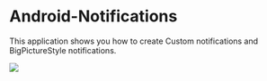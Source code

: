 # Android-Notifications
This application shows you how to create Custom notifications and BigPictureStyle notifications.



![](https://i.stack.imgur.com/NSXeG.png)
